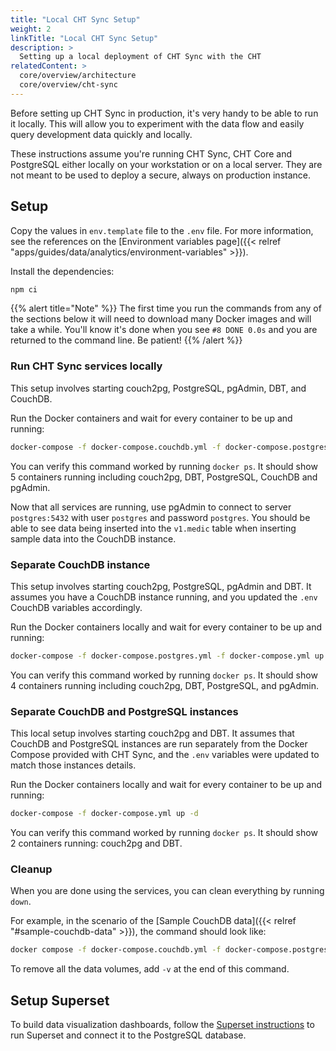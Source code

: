```yaml
---
title: "Local CHT Sync Setup"
weight: 2
linkTitle: "Local CHT Sync Setup"
description: >
  Setting up a local deployment of CHT Sync with the CHT
relatedContent: >
  core/overview/architecture
  core/overview/cht-sync
---
```


Before setting up CHT Sync in production, it's very handy to be able to run it locally. This will allow you to experiment with the data flow and easily query development data quickly and locally. 

These instructions assume you're running CHT Sync, CHT Core and PostgreSQL either locally on your workstation or on a local server. They are not meant to be used to deploy a secure, always on production instance.

## Setup

Copy the values in `env.template` file to the `.env` file. For more information, see the references on the [Environment variables page]({{< relref "apps/guides/data/analytics/environment-variables" >}}).

Install the dependencies:
```sh
npm ci
```

{{% alert title="Note" %}}
The first time you run the commands from any of the sections below it will need to download many Docker images and will take a while. You'll know it's done when you see `#8 DONE 0.0s` and you are returned to the command line. Be patient!
{{% /alert %}}

### Run CHT Sync services locally
This setup involves starting couch2pg, PostgreSQL, pgAdmin, DBT, and CouchDB.

Run the Docker containers and wait for every container to be up and running:
```sh
docker-compose -f docker-compose.couchdb.yml -f docker-compose.postgres.yml -f docker-compose.yml up -d
```

You can verify this command worked by running `docker ps`. It should show 5 containers running including couch2pg, DBT, PostgreSQL, CouchDB and pgAdmin.

Now that all services are running, use pgAdmin to connect to server `postgres:5432` with user `postgres` and password `postgres`. You should be able to see data being inserted into the `v1.medic` table when inserting sample data into the CouchDB instance.

### Separate CouchDB instance 
This setup involves starting couch2pg, PostgreSQL, pgAdmin and DBT. It assumes you have a CouchDB instance running, and you updated the `.env` CouchDB variables accordingly.

Run the Docker containers locally and wait for every container to be up and running:
```sh
docker-compose -f docker-compose.postgres.yml -f docker-compose.yml up -d
```

You can verify this command worked by running `docker ps`. It should show 4 containers running including couch2pg, DBT, PostgreSQL, and pgAdmin.

### Separate CouchDB and PostgreSQL instances
This local setup involves starting couch2pg and DBT. It assumes that CouchDB and PostgreSQL instances are run separately from the Docker Compose provided with CHT Sync, and the `.env` variables were updated to match those instances details.

Run the Docker containers locally and wait for every container to be up and running:
```sh
docker-compose -f docker-compose.yml up -d
```

You can verify this command worked by running `docker ps`. It should show 2 containers running: couch2pg and DBT.

### Cleanup
When you are done using the services, you can clean everything by running `down`.

For example, in the scenario of the [Sample CouchDB data]({{< relref "#sample-couchdb-data" >}}), the command should look like:

```sh
docker compose -f docker-compose.couchdb.yml -f docker-compose.postgres.yml -f docker-compose.yml down
```

To remove all the data volumes, add `-v` at the end of this command.

## Setup Superset
To build data visualization dashboards, follow the [Superset instructions](https://superset.apache.org/docs/installation/installing-superset-using-docker-compose/) to run Superset and connect it to the PostgreSQL database.
